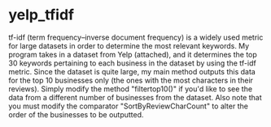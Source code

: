 # yelp_tfidf
tf-idf (term frequency–inverse document frequency) is a widely used metric for large datasets in order to determine the most relevant keywords. 
My program takes in a dataset from Yelp (attached), and it determines the top 30 keywords pertaining to each business in the dataset by using
the tf-idf metric. Since the dataset is quite large, my main method outputs this data for the top 10 businesses only (the ones with the most
characters in their reviews). Simply modify the method "filtertop10()" if you'd like to see the data from a different number of businesses from the dataset.
Also note that you must modify the comparator "SortByReviewCharCount" to alter the order of the businesses to be outputted.


